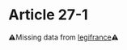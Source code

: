 # Article 27-1

⚠️Missing data from [legifrance](https://www.legifrance.gouv.fr/codes/article_lc/LEGIARTI000006420307)⚠️